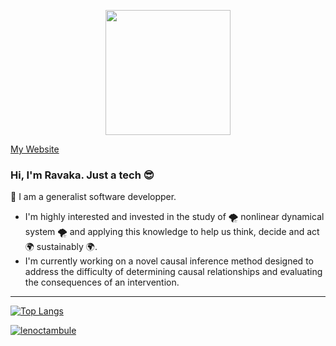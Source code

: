 <p align="center">
  <img src="https://media.tenor.com/L1kmSQmhrjMAAAAd/golden-boy-kintaro.gif" height=200vh>
</p>

[My Website](https://lenoctambule.dev)

### Hi, I'm Ravaka. Just a tech :sunglasses:

👋 I am a generalist software developper.
- I'm highly interested and invested in the study of 🌪️ nonlinear dynamical system 🌪️ and applying this knowledge to help us think, decide and act 🌍 sustainably 🌍.
- I'm currently working on a novel causal inference method designed to address the difficulty of determining causal relationships and evaluating the consequences of an intervention.


---

[![Top Langs](https://github-readme-stats.vercel.app/api/top-langs/?username=lenoctambule&layout=compact&theme=onedark)](https://github.com/lenoctambule)

[![lenoctambule](https://www.hackthebox.eu/badge/image/430731)](https://app.hackthebox.com/profile/430731)

